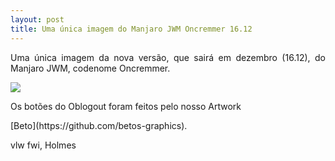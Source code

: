 ```yaml
---
layout: post
title: Uma única imagem do Manjaro JWM Oncremmer 16.12
---
```


<p style="text-align: justify;">Uma única imagem da nova versão, que sairá em dezembro (16.12), do Manjaro JWM, codenome Oncremmer.</p>

<img src="http://www.auplod.com/u/ladpuo8986b.png">

<p style="text-align: justify;">Os botões do Oblogout foram feitos pelo nosso Artwork</p> [Beto](https://github.com/betos-graphics). 

vlw fwi, Holmes
